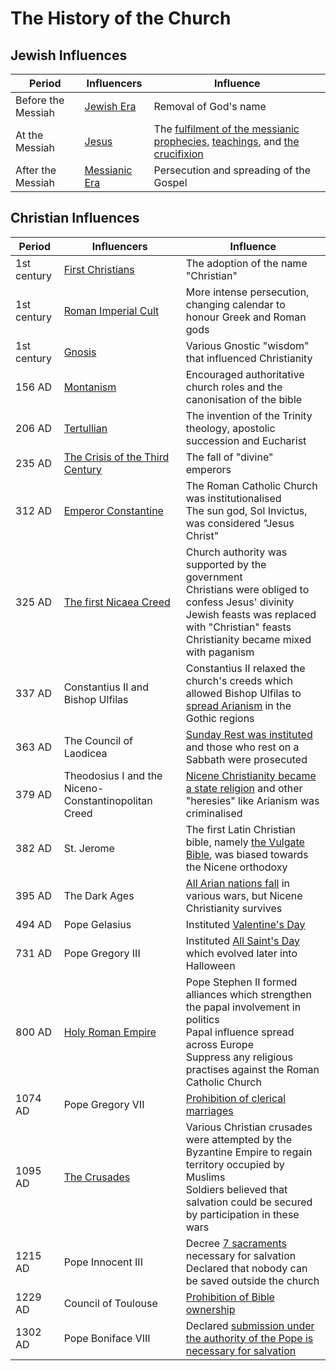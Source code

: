 # The History of the Church


## Jewish Influences

| Period             | Influencers                | Influence                                                                                                                                     |
| ------------------ | -------------------------- | --------------------------------------------------------------------------------------------------------------------------------------------- |
| Before the Messiah | [Jewish Era](/content/kingdom/church/history/jewish.md)       | Removal of God's name                                                                                                                         |
| At the Messiah     | [Jesus](/content/kingdom/god/son.md)          | The [fulfilment of the messianic prophecies](/content/kingdom/god/son/prophecies.md), [teachings](/content/kingdom/god/son/purpose.md), and [the crucifixion](/content/kingdom/god/son/crucifixion.md) |
| After the Messiah  | [Messianic Era](/content/kingdom/church/history/messianic.md) | Persecution and spreading of the Gospel                                                                                                       |

## Christian Influences

| Period      | Influencers                                              | Influence                                                                                                                                                                                                  |
| ----------- | -------------------------------------------------------- | ---------------------------------------------------------------------------------------------------------------------------------------------------------------------------------------------------------- |
| 1st century | [First Christians](/content/kingdom/church/history/christian.md)                            | The adoption of the name "Christian"                                                                                                                                                                       |
| 1st century | [Roman Imperial Cult](/content/kingdom/church/history/roman-imperial-cult.md)               | More intense persecution, changing calendar to honour Greek and Roman gods                                                                                                                                 |
| 1st century | [Gnosis](/content/kingdom/church/history/gnosis.md)                                         | Various Gnostic "wisdom" that influenced Christianity                                                                                                                                                      |
| 156 AD      | [Montanism](/content/kingdom/church/history/montanism.md)                                   | Encouraged authoritative church roles and the canonisation of the bible                                                                                                                                    |
| 206 AD      | [Tertullian](/content/kingdom/church/history/tertullian.md)                                 | The invention of the Trinity theology, apostolic succession and Eucharist                                                                                                                                  |
| 235 AD      | [The Crisis of the Third Century](/content/kingdom/church/history/crisis-of-3rd-century.md) | The fall of "divine" emperors                                                                                                                                                                              |
| 312 AD      | [Emperor Constantine](/content/kingdom/church/history/constantine.md)                       | The Roman Catholic Church was institutionalised<br/>The sun god, Sol Invictus, was considered "Jesus Christ"                                                                                               |
| 325 AD      | [The first Nicaea Creed](/content/kingdom/church/history/1st-nicaea-creed.md)               | Church authority was supported by the government<br/>Christians were obliged to confess Jesus' divinity<br/>Jewish feasts was replaced with "Christian" feasts<br/>Christianity became mixed with paganism |
| 337 AD      | Constantius II and Bishop Ulfilas                        | Constantius II relaxed the church's creeds which allowed Bishop Ulfilas to [spread Arianism](/content/kingdom/church/history/arianism.md) in the Gothic regions                                                                               |
| 363 AD      | The Council of Laodicea                                  | [Sunday Rest was instituted](/content/kingdom/church/history/sundays.md) and those who rest on a Sabbath were prosecuted                                                                                                                      |
| 379 AD      | Theodosius I and the Niceno-Constantinopolitan Creed     | [Nicene Christianity became a state religion](/content/kingdom/church/history/state-religion.md) and other "heresies" like Arianism was criminalised                                                                                          |
| 382 AD      | St. Jerome                                               | The first Latin Christian bible, namely [the Vulgate Bible](/content/kingdom/church/history/vulgate.md), was biased towards the Nicene orthodoxy                                                                                                         |
| 395 AD      | The Dark Ages                                            | [All Arian nations fall](/content/kingdom/church/history/dark-ages.md) in various wars, but Nicene Christianity survives                                                                                                                      |
| 494 AD      | Pope Gelasius                                            | Instituted [Valentine's Day](/content/kingdom/church/history/valentine.md)                                                                                                                                                                    |
| 731 AD      | Pope Gregory III                                         | Instituted [All Saint's Day](/content/kingdom/church/history/all-saints.md) which evolved later into Halloween                                                                                                                                |
| 800 AD      | [Holy Roman Empire](/content/kingdom/church/history/holy-roman-empire.md)                   | Pope Stephen II formed alliances which strengthen the papal involvement in politics<br>Papal influence spread across Europe<br>Suppress any religious practises against the Roman Catholic Church          |
| 1074 AD     | Pope Gregory VII                                         | [Prohibition of clerical marriages](/content/kingdom/church/history/clerical-marriages.md)                                                                                                                                                    |
| 1095 AD     | [The Crusades](/content/kingdom/church/history/crusades.md)                                 | Various Christian crusades were attempted by the Byzantine Empire to regain territory occupied by Muslims<br>Soldiers believed that salvation could be secured by participation in these wars              |
| 1215 AD     | Pope Innocent III                                        | Decree [7 sacraments](/content/kingdom/church/history/7-sacraments.md) necessary for salvation<br>Declared that nobody can be saved outside the church                                                                                        |
| 1229 AD     | Council of Toulouse                                      | [Prohibition of Bible ownership](/content/kingdom/church/history/bible-ownership.md)                                                                                                                                                          |
| 1302 AD     | Pope Boniface VIII                                       | Declared [submission under the authority of the Pope is necessary for salvation](/content/kingdom/church/history/papal-authority.md)                                                                                                          |
